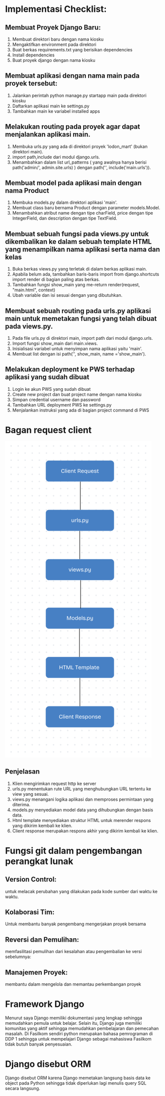 # Implementasi Checklist:
## Membuat Proyek Django Baru:
1. Membuat direktori baru dengan nama kiosku
2. Mengaktifkan environment pada direktori 
3. Buat berkas requirements.txt yang berisikan dependencies
4. Install dependencies
5. Buat proyek django dengan nama kiosku
## Membuat aplikasi dengan nama main pada proyek tersebut:
1. Jalankan perintah python manage.py startapp main pada direktori kiosku
2. Daftarkan aplikasi main ke settings.py
3. Tambahkan main ke variabel installed apps
## Melakukan routing pada proyek agar dapat menjalankan aplikasi main.
1. Membuka urls.py yang ada di direktori proyek 'lodon_mart' (bukan direktori main).
2. import path,include dari modul django.urls.
3. Menambahkan dalam list url_patterns ( yang awalnya hanya berisi path('admin/', admin.site.urls) ) dengan path('', include('main.urls')).
## Membuat model pada aplikasi main dengan nama Product
1. Membuka models.py dalam direktori aplikasi 'main'.
2. Membuat class baru bernama Product dengan parameter models.Model.
3. Menambahkan atribut name dengan tipe charField, price dengan tipe IntegerField, dan description dengan tipe TextField.
## Membuat sebuah fungsi pada views.py untuk dikembalikan ke dalam sebuah template HTML yang menampilkan nama aplikasi serta nama dan kelas
1. Buka berkas views.py yang terletak di dalam berkas aplikasi main.
2. Apabila belum ada, tambahkan baris-baris import from django.shortcuts import render di bagian paling atas berkas.
3. Tambahkan fungsi show_main yang me-return render(request, "main.html", context)
4. Ubah variable dan isi sesuai dengan yang dibutuhkan.
## Membuat sebuah routing pada urls.py aplikasi main untuk memetakan fungsi yang telah dibuat pada views.py.
1. Pada file urls.py di direktori main, import path dari modul django.urls.
2. Import fungsi show_main dari main.views.
3. Inisialisasi variabel untuk menyimpan nama aplikasi yaitu 'main'.
4. Membuat list dengan isi path('', show_main, name ='show_main').
## Melakukan deployment ke PWS terhadap aplikasi yang sudah dibuat
1. Login ke akun PWS yang sudah dibuat
2. Create new project dan buat project name dengan nama kiosku
3. Simpan credential username dan password
4. Tambahkan URL deployment PWS ke settings.py
5. Menjalankan instruksi yang ada di bagian project command di PWS


# Bagan request client

![Alt text](bagan.png)

## Penjelasan
1. Klien mengirimkan request http ke server
2. urls.py menentukan rute URL yang menghubungkan URL tertentu ke view yang sesuai.
3. views.py menangani logika aplikasi dan memproses permintaan yang diterima.
4. models.py menyediakan model data yang dihubungkan dengan basis data.
5. Html template menyediakan struktur HTML untuk merender respons yang dikirim kembali ke klien.
6. Client response merupakan respons akhir yang dikirim kembali ke klien.

# Fungsi git dalam pengembangan perangkat lunak

## Version Control:
untuk melacak perubahan yang dilakukan pada kode sumber dari waktu ke waktu.

## Kolaborasi Tim:
Untuk membantu banyak pengembang mengerjakan proyek bersama
## Reversi dan Pemulihan:
memfasilitasi pemulihan dari kesalahan atau pengembalian ke versi sebelumnya:
## Manajemen Proyek: 
membantu dalam mengelola dan memantau perkembangan proyek

# Framework Django
Menurut saya Django memiliki dokumentasi yang lengkap sehingga memudahkan pemula untuk belajar. Selain itu, Django juga memiliki komunitas yang aktif sehingga memudahkan pembelajaran dan pemecahan masalah. Di Fasilkom sendiri python merupakan bahasa pemrograman di DDP 1 sehingga untuk mempelajari Django sebagai mahasiswa Fasilkom tidak butuh banyak penyesuaian.

# Django disebut ORM
Django disebut ORM karena Django memetakan langsung basis data ke object pada Python sehingga tidak diperlukan lagi menulis query SQL secara langsung.


